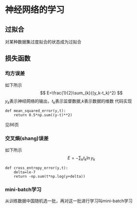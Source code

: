 # 神经网络的学习

## 过拟合

对某种数据集过度拟合的状态成为过拟合

## 损失函数

### 均方误差

如下所示
$$
E=\frac{1}{2}\sum_{k}{(y_k-t_k)^2}
$$
$y_k$表示神经网络的输出，$t_k$表示监督数据,$k$表示数据的维数
代码实现

    def mean_squared_error(y,t):
        return 0.5*np.sum((y-t)**2)
见86页

### 交叉熵(shang)误差

如下所示
$$
E=-\sum_{k}{t_k\ln y_k}
$$

    def cross_entropy_error(y,t):
        delta=le-7
        return -np.sum(t*np.log(y+delta))

### mini-batch学习

从训练数据中国随机选一批，再对这一批进行学习叫mini-batch学习